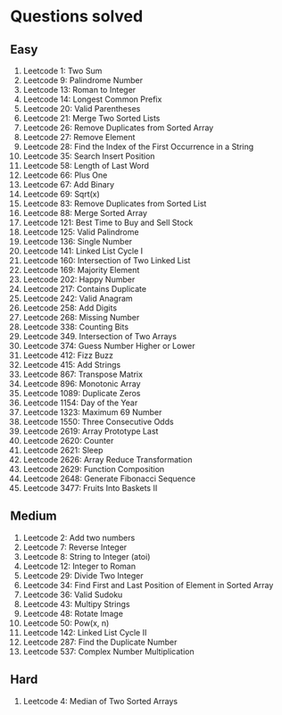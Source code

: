 # Questions solved

## Easy
1. Leetcode 1: Two Sum
2. Leetcode 9: Palindrome Number
3. Leetcode 13: Roman to Integer
4. Leetcode 14: Longest Common Prefix
5. Leetcode 20: Valid Parentheses
6. Leetcode 21: Merge Two Sorted Lists
7. Leetcode 26: Remove Duplicates from Sorted Array
8. Leetcode 27: Remove Element
9. Leetcode 28: Find the Index of the First Occurrence in a String
10. Leetcode 35: Search Insert Position
11. Leetcode 58: Length of Last Word
12. Leetcode 66: Plus One
13. Leetcode 67: Add Binary
14. Leetcode 69: Sqrt(x)
15. Leetcode 83: Remove Duplicates from Sorted List
16. Leetcode 88: Merge Sorted Array
17. Leetcode 121: Best Time to Buy and Sell Stock
18. Leetcode 125: Valid Palindrome
19. Leetcode 136: Single Number
20. Leetcode 141: Linked List Cycle I
21. Leetcode 160: Intersection of Two Linked List
22. Leetcode 169: Majority Element
23. Leetcode 202: Happy Number
24. Leetcode 217: Contains Duplicate
25. Leetcode 242: Valid Anagram
26. Leetcode 258: Add Digits
27. Leetcode 268: Missing Number
28. Leetcode 338: Counting Bits
29. Leetcode 349. Intersection of Two Arrays
30. Leetcode 374: Guess Number Higher or Lower
31. Leetcode 412: Fizz Buzz
32. Leetcode 415: Add Strings
33. Leetcode 867: Transpose Matrix
34. Leetcode 896: Monotonic Array
35. Leetcode 1089: Duplicate Zeros
36. Leetcode 1154: Day of the Year
37. Leetcode 1323: Maximum 69 Number
38. Leetcode 1550: Three Consecutive Odds
39. Leetcode 2619: Array Prototype Last
40. Leetcode 2620: Counter
41. Leetcode 2621: Sleep
42. Leetcode 2626: Array Reduce Transformation
43. Leetcode 2629: Function Composition
44. Leetcode 2648: Generate Fibonacci Sequence
45. Leetcode 3477: Fruits Into Baskets II

## Medium
1. Leetcode 2: Add two numbers
2. Leetcode 7: Reverse Integer
3. Leetcode 8: String to Integer (atoi)
4. Leetcode 12: Integer to Roman
5. Leetcode 29: Divide Two Integer
6. Leetcode 34: Find First and Last Position of Element in Sorted Array
7. Leetcode 36: Valid Sudoku
8. Leetcode 43: Multipy Strings
9. Leetcode 48: Rotate Image
10. Leetcode 50: Pow(x, n)
11. Leetcode 142: Linked List Cycle II
12. Leetcode 287: Find the Duplicate Number
13. Leetcode 537: Complex Number Multiplication

## Hard
1. Leetcode 4: Median of Two Sorted Arrays
